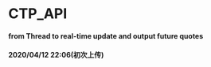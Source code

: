 # CTP_API
#### from Thread to real-time update and output future quotes
  
#### 2020/04/12 22:06(初次上传)
